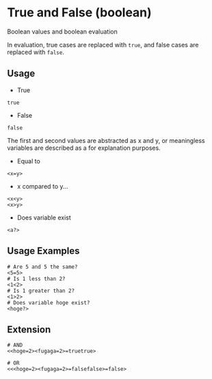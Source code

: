 # True and False (boolean)
Boolean values and boolean evaluation

In evaluation, true cases are replaced with `true`, and false cases are replaced with `false`.

## Usage
- True
```
true
```
- False
```
false
```
The first and second values are abstracted as x and y, or meaningless variables are described as a for explanation purposes.
- Equal to
```
<x=y>
```
- x compared to y...
```
<x<y>
<x>y>
```
- Does variable exist
```
<a?>
```

## Usage Examples
```
# Are 5 and 5 the same?
<5=5>
# Is 1 less than 2?
<1<2>
# Is 1 greater than 2?
<1>2>
# Does variable hoge exist?
<hoge?>
```
## Extension
```
# AND
<<hoge=2><fugaga=2>=truetrue>

# OR
<<<hoge=2><fugaga=2>=falsefalse>=false>
```